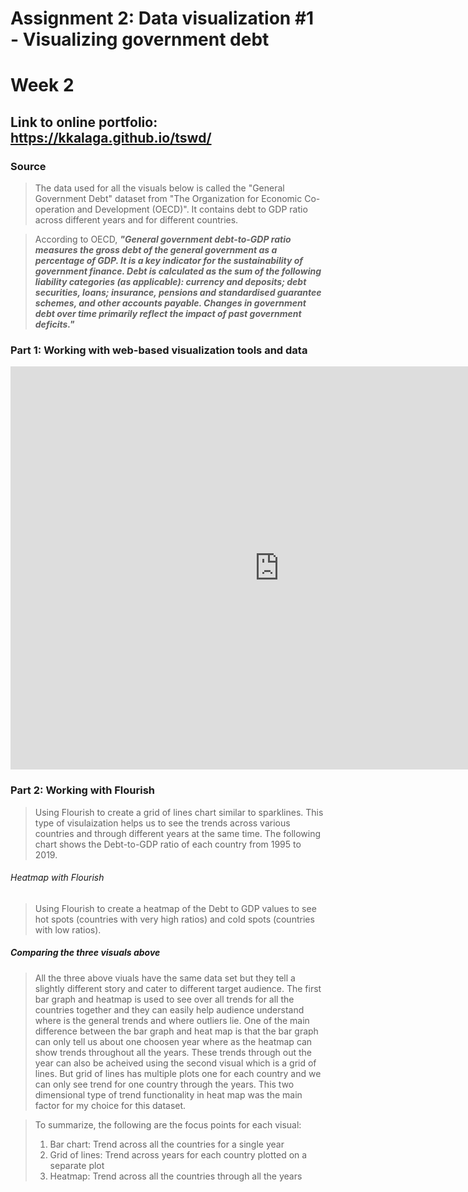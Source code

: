 # Assignment 2: Data visualization #1 - Visualizing government debt
# Week 2
## Link to online portfolio: https://kkalaga.github.io/tswd/

### Source
> The data used for all the visuals below is called the "General Government Debt" dataset from "The Organization for Economic Co-operation and Development (OECD)". It contains debt to GDP ratio across different years and for different countries.

> According to OECD,
> ***"General government debt-to-GDP ratio measures the gross debt of the general government as a percentage of GDP. It is a key indicator for the sustainability of government finance. Debt is calculated as the sum of the following liability categories (as applicable): currency and deposits; debt securities, loans; insurance, pensions and standardised guarantee schemes, and other accounts payable. Changes in government debt over time primarily reflect the impact of past government deficits."***

### Part 1: Working with web-based visualization tools and data

<iframe src="https://data.oecd.org/chart/65vM" width="860" height="645" style="border: 0" mozallowfullscreen="true" webkitallowfullscreen="true" allowfullscreen="true"><a href="https://data.oecd.org/chart/65vM" target="_blank">OECD Chart: General government debt, Total, % of GDP, Annual, 2017</a></iframe>

### Part 2: Working with Flourish
> Using Flourish to create a grid of lines chart similar to sparklines. This type of visulaization helps us to see the trends across various countries and through different years at the same time. The following chart shows the Debt-to-GDP ratio of each country from 1995 to 2019.

<div class="flourish-embed flourish-chart" data-src="visualisation/3740956" data-url="https://flo.uri.sh/visualisation/3740956/embed" aria-label=""><script src="https://public.flourish.studio/resources/embed.js"></script></div>

###### Heatmap with Flourish
> Using Flourish to create a heatmap of the Debt to GDP values to see hot spots (countries with very high ratios) and cold spots (countries with low ratios).

<div class="flourish-embed flourish-heatmap" data-src="visualisation/3758400" data-url="https://flo.uri.sh/visualisation/3758400/embed" aria-label=""><script src="https://public.flourish.studio/resources/embed.js"></script></div>

##### Comparing the three visuals above
> All the three above viuals have the same data set but they tell a slightly different story and cater to different target audience. The first bar graph and heatmap is used to see over all trends for all the countries together and they can easily help audience understand where is the general trends and where outliers lie. One of the main difference between the bar graph and heat map is that the bar graph can only tell us about one choosen year where as the heatmap can show trends throughout all the years. These trends through out the year can also be acheived using the second visual which is a grid of lines. But grid of lines has multiple plots one for each country and we can only see trend for one country through the years. This two dimensional type of trend functionality in heat map was the main factor for my choice for this dataset. 

> To summarize, the following are the focus points for each visual:
> 1. Bar chart: Trend across all the countries for a single year
> 2. Grid of lines: Trend across years for each country plotted on a separate plot
> 3. Heatmap: Trend across all the countries through all the years
